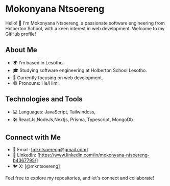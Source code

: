 # Mokonyana Ntsoereng

Hello! 👋 I'm Mokonyana Ntsoereng, a passionate software engineering from Holberton School, with a keen interest in web development. Welcome to my GitHub profile!

## About Me

- 🌍 I'm based in Lesotho.
- 🎓 Studying software engineering at Holberton School Lesotho.
- 🌱 Currently focusing on web development.
- 😄 Pronouns: He/Him.

##  Technologies and Tools
- 💻 Languages: JavaScript, Tailwindcss,
- 🛠️ ReactJs,NodeJs,Nextjs, Prisma, Typescript, MongoDb

## Connect with Me

- 📧 Email: [mkntsoereng@gmail.com]
- 💼 LinkedIn: [https://www.linkedin.com/in/mokonyana-ntsoereng-b4367795/]
- 🐦 X: [@mkntsoereng]

Feel free to explore my repositories, and let's connect and collaborate!
